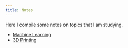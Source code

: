 ```yaml
---
title: Notes
---
```


Here I compile some notes on topics that I am studying.

- [Machine Learning](notes/machine_learning/title_page.md)
- [3D Printing](notes/3d_printing/title_page.md)

